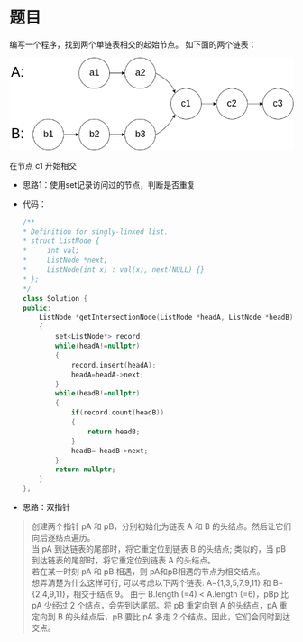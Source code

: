 # 题目
编写一个程序，找到两个单链表相交的起始节点。
如下面的两个链表：

![](./pic/160.png)


在节点 c1 开始相交
* 思路1：使用set记录访问过的节点，判断是否重复
* 代码：
    ```C++
    /**
    * Definition for singly-linked list.
    * struct ListNode {
    *     int val;
    *     ListNode *next;
    *     ListNode(int x) : val(x), next(NULL) {}
    * };
    */
    class Solution {
    public:
        ListNode *getIntersectionNode(ListNode *headA, ListNode *headB)
        {
            set<ListNode*> record;
            while(headA!=nullptr)
            {
                record.insert(headA);
                headA=headA->next;
            }
            while(headB!=nullptr)
            {
                if(record.count(headB))
                {
                    return headB;
                }
                headB= headB->next;
            }
            return nullptr;
        }
    };
    ```


* 思路：双指针
>创建两个指针 pA 和 pB，分别初始化为链表 A 和 B 的头结点。然后让它们向后逐结点遍历。<br>
当 pA 到达链表的尾部时，将它重定位到链表 B 的头结点; 类似的，当 pB 到达链表的尾部时，将它重定位到链表 A 的头结点。<br>
若在某一时刻 pA 和 pB 相遇，则 pA和pB相遇的节点为相交结点。<br>
想弄清楚为什么这样可行, 可以考虑以下两个链表: A={1,3,5,7,9,11} 和 B={2,4,9,11}，相交于结点 9。 由于 B.length (=4) < A.length (=6)，pBp 比 pA 少经过 2 个结点，会先到达尾部。将 pB 重定向到 A 的头结点，pA 重定向到 B 的头结点后，pB 要比 pA 多走 2 个结点。因此，它们会同时到达交点。<br>







